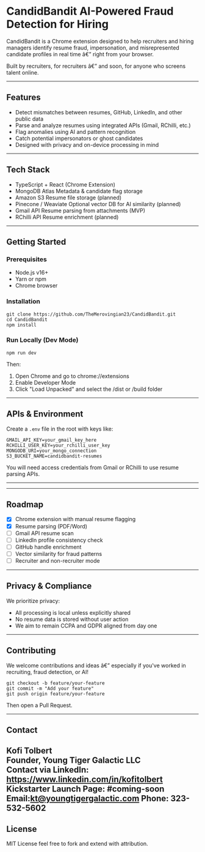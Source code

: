 
# CandidBandit AI-Powered Fraud Detection for Hiring

CandidBandit is a Chrome extension designed to help recruiters and hiring managers identify resume fraud, impersonation, and misrepresented candidate profiles in real time â€” right from your browser.

Built by recruiters, for recruiters â€” and soon, for anyone who screens talent online.

---

## Features

- Detect mismatches between resumes, GitHub, LinkedIn, and other public data
- Parse and analyze resumes using integrated APIs (Gmail, RChilli, etc.)
- Flag anomalies using AI and pattern recognition
- Catch potential impersonators or ghost candidates
- Designed with privacy and on-device processing in mind

---

## Tech Stack

- TypeScript + React (Chrome Extension)
- MongoDB Atlas Metadata & candidate flag storage
- Amazon S3 Resume file storage (planned)
- Pinecone / Weaviate Optional vector DB for AI similarity (planned)
- Gmail API  Resume parsing from attachments (MVP)
- RChilli API Resume enrichment (planned)

---

## Getting Started

### Prerequisites

- Node.js v16+
- Yarn or npm
- Chrome browser

### Installation

    git clone https://github.com/TheMerovingian23/CandidBandit.git
    cd CandidBandit
    npm install

### Run Locally (Dev Mode)

    npm run dev

Then:
1. Open Chrome and go to chrome://extensions
2. Enable Developer Mode
3. Click "Load Unpacked" and select the /dist or /build folder

---

## APIs & Environment

Create a `.env` file in the root with keys like:

    GMAIL_API_KEY=your_gmail_key_here
    RCHILLI_USER_KEY=your_rchilli_user_key
    MONGODB_URI=your_mongo_connection
    S3_BUCKET_NAME=candidbandit-resumes

You will need access credentials from Gmail or RChilli to use resume parsing APIs.

---

---

## Roadmap

- [x] Chrome extension with manual resume flagging
- [x] Resume parsing (PDF/Word)
- [ ] Gmail API resume scan
- [ ] LinkedIn profile consistency check
- [ ] GitHub handle enrichment
- [ ] Vector similarity for fraud patterns
- [ ] Recruiter and non-recruiter mode

---

## Privacy & Compliance

We prioritize privacy:
- All processing is local unless explicitly shared
- No resume data is stored without user action
- We aim to remain CCPA and GDPR aligned from day one

---

## Contributing

We welcome contributions and ideas â€” especially if you've worked in recruiting, fraud detection, or AI!

    git checkout -b feature/your-feature
    git commit -m "Add your feature"
    git push origin feature/your-feature

Then open a Pull Request.

---

## Contact

Kofi Tolbert  
Founder, Young Tiger Galactic LLC  
Contact via LinkedIn: https://www.linkedin.com/in/kofitolbert
Kickstarter Launch Page: #coming-soon
Email:kt@youngtigergalactic.com 
Phone: 323-532-5602 
---

## License

MIT License feel free to fork and extend with attribution.